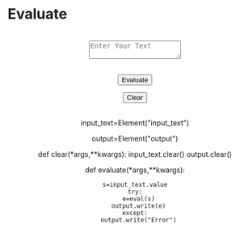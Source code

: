 # Evaluate
<html>
    <head>
      <link rel='stylesheet' type='text/css' media='screen' href='https://cdn.jsdelivr.net/npm/bulma@0.9.3/css/bulma.min.css'>
      <link rel="stylesheet" href="https://pyscript.net/alpha/pyscript.css" />
      <script defer src="https://pyscript.net/alpha/pyscript.js"></script>
    </head>

  <body><center><br>

<textarea name="input_text" id="input_text" placeholder="Enter Your Text"></textarea><br><br>

<button id="solve" type="button" class="button is-primary" pys-onClick="evaluate">Evaluate</button>

<button id="clear" type="button" class="button is-danger" pys-onClick="clear">Clear</button><br><br>
    
<p id='output'></p>

<py-script>
  input_text=Element("input_text")

  output=Element("output")

  def clear(*args,**kwargs):
    input_text.clear()
    output.clear()
  
  def evaluate(*args,**kwargs):

    s=input_text.value
    try:
      e=eval(s)
      output.write(e)
    except:
      output.write("Error")

</py-script>
</center></body>
</html>
